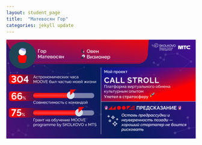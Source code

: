 ```yaml
---
layout: student_page
title:  "Матевосян Гор"
categories: jekyll update
---
```

<img class="img-fluid" src="/img/posts/Матевосян Гор.png" alt="moove-2">
